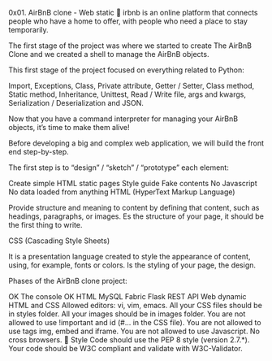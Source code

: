 0x01. AirBnB clone - Web static 🏡
irbnb is an online platform that connects people who have a home to offer, with people who need a place to stay temporarily.

The first stage of the project was where we started to create The AirBnB Clone and we created a shell to manage the AirBnB objects.

This first stage of the project focused on everything related to Python:

Import, Exceptions, Class, Private attribute, Getter / Setter, Class method, Static method, Inheritance, Unittest, Read / Write file, args and kwargs, Serialization / Deserialization and JSON.

Now that you have a command interpreter for managing your AirBnB objects, it’s time to make them alive!

Before developing a big and complex web application, we will build the front end step-by-step.

The first step is to “design” / “sketch” / “prototype” each element:

Create simple HTML static pages
Style guide
Fake contents
No Javascript
No data loaded from anything
HTML (HyperText Markup Language)

Provide structure and meaning to content by defining that content, such as headings, paragraphs, or images. Es the structure of your page, it should be the first thing to write.

CSS (Cascading Style Sheets)

It is a presentation language created to style the appearance of content, using, for example, fonts or colors. Is the styling of your page, the design.

Phases of the AirBnB clone project:

OK  The console
OK  HTML
 MySQL
 Fabric
 Flask
 REST API
 Web dynamic
HTML and CSS
Allowed editors: vi, vim, emacs.
All your CSS files should be in styles folder.
All your images should be in images folder.
You are not allowed to use !important and id (#... in the CSS file).
You are not allowed to use tags img, embed and iframe.
You are not allowed to use Javascript.
No cross browsers.
🎨 Style
Code should use the PEP 8 style (version 2.7.*).
Your code should be W3C compliant and validate with W3C-Validator.
